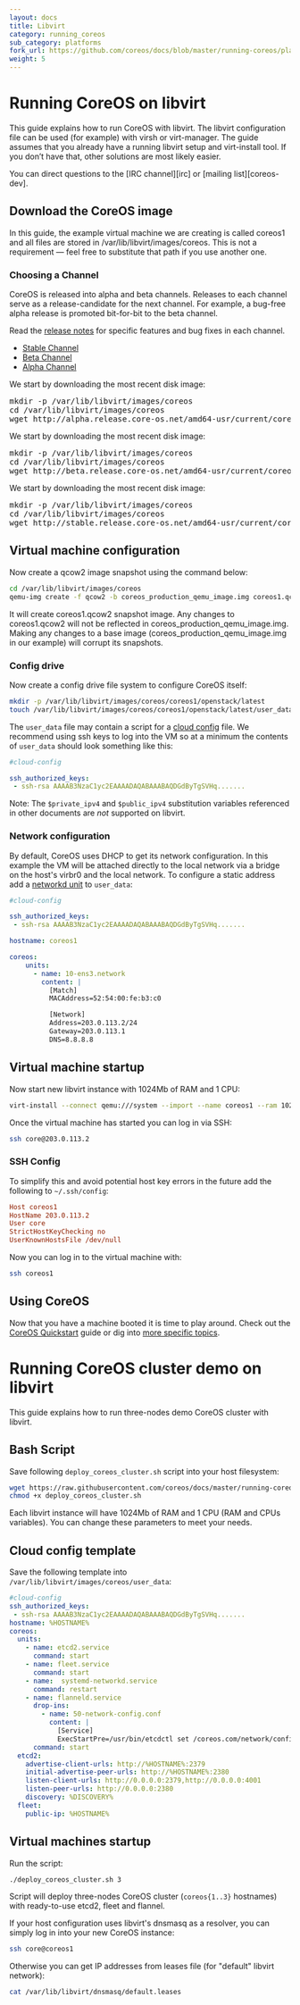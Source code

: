 ```yaml
---
layout: docs
title: Libvirt
category: running_coreos
sub_category: platforms
fork_url: https://github.com/coreos/docs/blob/master/running-coreos/platforms/libvirt/index.md
weight: 5
---
```


# Running CoreOS on libvirt

This guide explains how to run CoreOS with libvirt. The libvirt configuration
file can be used (for example) with virsh or virt-manager. The guide assumes
that you already have a running libvirt setup and virt-install tool. If you
don’t have that, other solutions are most likely easier.

You can direct questions to the [IRC channel][irc] or [mailing
list][coreos-dev].

## Download the CoreOS image

In this guide, the example virtual machine we are creating is called coreos1 and
all files are stored in /var/lib/libvirt/images/coreos. This is not a requirement — feel free
to substitute that path if you use another one.

### Choosing a Channel

CoreOS is released into alpha and beta channels. Releases to each channel serve as a release-candidate for the next channel. For example, a bug-free alpha release is promoted bit-for-bit to the beta channel.

Read the [release notes]({{site.baseurl}}/releases) for specific features and bug fixes in each channel.

<div id="libvirt-create">
  <ul class="nav nav-tabs">
    <li class="active"><a href="#stable-create" data-toggle="tab">Stable Channel</a></li>
    <li><a href="#beta-create" data-toggle="tab">Beta Channel</a></li>
    <li><a href="#alpha-create" data-toggle="tab">Alpha Channel</a></li>
  </ul>
  <div class="tab-content coreos-docs-image-table">
    <div class="tab-pane" id="alpha-create">
      <p>We start by downloading the most recent disk image:</p>
      <pre>
mkdir -p /var/lib/libvirt/images/coreos
cd /var/lib/libvirt/images/coreos
wget http://alpha.release.core-os.net/amd64-usr/current/coreos_production_qemu_image.img.bz2 -O - | bzcat > coreos_production_qemu_image.img</pre>
    </div>
    <div class="tab-pane" id="beta-create">
      <p>We start by downloading the most recent disk image:</p>
      <pre>
mkdir -p /var/lib/libvirt/images/coreos
cd /var/lib/libvirt/images/coreos
wget http://beta.release.core-os.net/amd64-usr/current/coreos_production_qemu_image.img.bz2 -O - | bzcat > coreos_production_qemu_image.img</pre>
    </div>
    <div class="tab-pane active" id="stable-create">
      <p>We start by downloading the most recent disk image:</p>
      <pre>
mkdir -p /var/lib/libvirt/images/coreos
cd /var/lib/libvirt/images/coreos
wget http://stable.release.core-os.net/amd64-usr/current/coreos_production_qemu_image.img.bz2 -O - | bzcat > coreos_production_qemu_image.img</pre>
    </div>
  </div>
</div>

## Virtual machine configuration

Now create a qcow2 image snapshot using the command below:

```sh
cd /var/lib/libvirt/images/coreos
qemu-img create -f qcow2 -b coreos_production_qemu_image.img coreos1.qcow2
```

It will create coreos1.qcow2 snapshot image. Any changes to coreos1.qcow2 will not be reflected in coreos_production_qemu_image.img. Making any changes to a base image (coreos_production_qemu_image.img in our example) will corrupt its snapshots.

### Config drive

Now create a config drive file system to configure CoreOS itself:

```sh
mkdir -p /var/lib/libvirt/images/coreos/coreos1/openstack/latest
touch /var/lib/libvirt/images/coreos/coreos1/openstack/latest/user_data
```

The `user_data` file may contain a script for a [cloud config][cloud-config]
file. We recommend using ssh keys to log into the VM so at a minimum the
contents of `user_data` should look something like this:

```yaml
#cloud-config

ssh_authorized_keys:
 - ssh-rsa AAAAB3NzaC1yc2EAAAADAQABAAABAQDGdByTgSVHq.......
```

Note: The `$private_ipv4` and `$public_ipv4` substitution variables referenced in other documents are *not* supported on libvirt.

[cloud-config]: {{site.baseurl}}/docs/cluster-management/setup/cloudinit-cloud-config

### Network configuration

By default, CoreOS uses DHCP to get its network configuration. In this
example the VM will be attached directly to the local network via a bridge
on the host's virbr0 and the local network. To configure a static address
add a [networkd unit][systemd-network] to `user_data`:

```yaml
#cloud-config

ssh_authorized_keys:
 - ssh-rsa AAAAB3NzaC1yc2EAAAADAQABAAABAQDGdByTgSVHq.......

hostname: coreos1

coreos:
    units:
      - name: 10-ens3.network
        content: |
          [Match]
          MACAddress=52:54:00:fe:b3:c0

          [Network]
          Address=203.0.113.2/24
          Gateway=203.0.113.1
          DNS=8.8.8.8
```

[systemd-network]: http://www.freedesktop.org/software/systemd/man/systemd.network.html


## Virtual machine startup

Now start new libvirt instance with 1024Mb of RAM and 1 CPU:

```sh
virt-install --connect qemu:///system --import --name coreos1 --ram 1024 --vcpus 1 --os-type=linux --os-variant=virtio26 --disk path=/var/lib/libvirt/images/coreos/coreos1.qcow2,format=qcow2,bus=virtio --filesystem /var/lib/libvirt/images/coreos/coreos1/,config-2,type=mount,mode=squash --network bridge=virbr0,mac=52:54:00:fe:b3:c0,type=bridge --vnc --noautoconsole
```

Once the virtual machine has started you can log in via SSH:

```sh
ssh core@203.0.113.2
```

### SSH Config

To simplify this and avoid potential host key errors in the future add
the following to `~/.ssh/config`:

```ini
Host coreos1
HostName 203.0.113.2
User core
StrictHostKeyChecking no
UserKnownHostsFile /dev/null
```

Now you can log in to the virtual machine with:

```sh
ssh coreos1
```


## Using CoreOS

Now that you have a machine booted it is time to play around.
Check out the [CoreOS Quickstart]({{site.baseurl}}/docs/quickstart) guide or dig into [more specific topics]({{site.baseurl}}/docs).

# Running CoreOS cluster demo on libvirt

This guide explains how to run three-nodes demo CoreOS cluster with libvirt.

## Bash Script

Save following `deploy_coreos_cluster.sh` script into your host filesystem:

```sh
wget https://raw.githubusercontent.com/coreos/docs/master/running-coreos/platforms/libvirt/deploy_coreos_cluster.sh
chmod +x deploy_coreos_cluster.sh
```

Each libvirt instance will have 1024Mb of RAM and 1 CPU (RAM and CPUs variables).
You can change these parameters to meet your needs.

## Cloud config template

Save the following template into `/var/lib/libvirt/images/coreos/user_data`:

```yaml
#cloud-config
ssh_authorized_keys:
 - ssh-rsa AAAAB3NzaC1yc2EAAAADAQABAAABAQDGdByTgSVHq.......
hostname: %HOSTNAME%
coreos:
  units:
    - name: etcd2.service
      command: start
    - name: fleet.service
      command: start
    - name:  systemd-networkd.service
      command: restart
    - name: flanneld.service
      drop-ins:
        - name: 50-network-config.conf
          content: |
            [Service]
            ExecStartPre=/usr/bin/etcdctl set /coreos.com/network/config '{ "Network": "10.1.0.0/16" }'
      command: start
  etcd2:
    advertise-client-urls: http://%HOSTNAME%:2379
    initial-advertise-peer-urls: http://%HOSTNAME%:2380
    listen-client-urls: http://0.0.0.0:2379,http://0.0.0.0:4001
    listen-peer-urls: http://0.0.0.0:2380
    discovery: %DISCOVERY%
  fleet:
    public-ip: %HOSTNAME%
```

## Virtual machines startup

Run the script:

```sh
./deploy_coreos_cluster.sh 3
```

Script will deploy three-nodes CoreOS cluster (`coreos{1..3}` hostnames) with
ready-to-use etcd2, fleet and flannel.

If your host configuration uses libvirt's dnsmasq as a resolver, you can
simply log in into your new CoreOS instance:

```sh
ssh core@coreos1
```

Otherwise you can get IP addresses from leases file (for "default" libvirt
network):

```sh
cat /var/lib/libvirt/dnsmasq/default.leases
```

